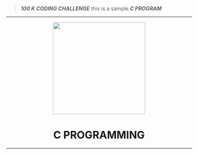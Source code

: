 > ***100 K CODING CHALLENGE*** this is a sample ***C PROGRAM***


<div align="center">
  
  ---
  <img width="250px" src="https://i.pinimg.com/originals/6e/46/e7/6e46e7dbe2bb73dacc055e5dbd85c3ad.png">
  
 # C PROGRAMMING
  
  ---
  </div>
